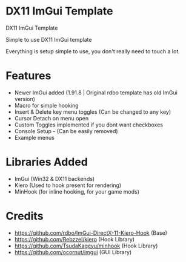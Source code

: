 # DX11 ImGui Template
DX11 ImGui Template

Simple to use DX11 ImGui template

Everything is setup simple to use, you don't really need to touch a lot.


# Features
- Newer ImGui added (1.91.8 | Original rdbo template has old ImGui version)
- Macro for simple hooking
- Insert & Delete key menu toggles (Can be changed to any key)
- Cursor Detach on menu open
- Custom Toggles implemented if you dont want checkboxes
- Console Setup - (Can be easily removed)
- Example menus

# Libraries Added
- ImGui (Win32 & DX11 backends)
- Kiero (Used to hook present for rendering)
- MinHook (for inline hooking, for your game mods)

# Credits
- https://github.com/rdbo/ImGui-DirectX-11-Kiero-Hook (Base)
- https://github.com/Rebzzel/kiero (Hook Library)
- https://github.com/TsudaKageyu/minhook (Hook Library)
- https://github.com/ocornut/imgui (GUI Library)

